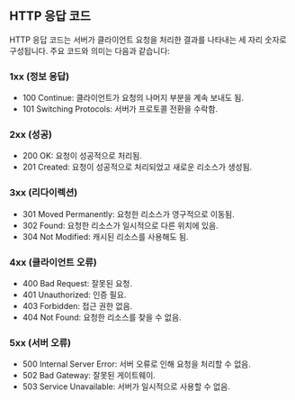 ## HTTP 응답 코드

HTTP 응답 코드는 서버가 클라이언트 요청을 처리한 결과를 나타내는 세 자리 숫자로 구성됩니다. 주요 코드와 의미는 다음과 같습니다:

### 1xx (정보 응답)
- 100 Continue: 클라이언트가 요청의 나머지 부분을 계속 보내도 됨.
- 101 Switching Protocols: 서버가 프로토콜 전환을 수락함.
### 2xx (성공)
- 200 OK: 요청이 성공적으로 처리됨.
- 201 Created: 요청이 성공적으로 처리되었고 새로운 리소스가 생성됨.
### 3xx (리다이렉션)
- 301 Moved Permanently: 요청한 리소스가 영구적으로 이동됨.
- 302 Found: 요청한 리소스가 일시적으로 다른 위치에 있음.
- 304 Not Modified: 캐시된 리소스를 사용해도 됨.

### 4xx (클라이언트 오류)
- 400 Bad Request: 잘못된 요청.
- 401 Unauthorized: 인증 필요.
- 403 Forbidden: 접근 권한 없음.
- 404 Not Found: 요청한 리소스를 찾을 수 없음.
### 5xx (서버 오류)
- 500 Internal Server Error: 서버 오류로 인해 요청을 처리할 수 없음.
- 502 Bad Gateway: 잘못된 게이트웨이.
- 503 Service Unavailable: 서버가 일시적으로 사용할 수 없음.